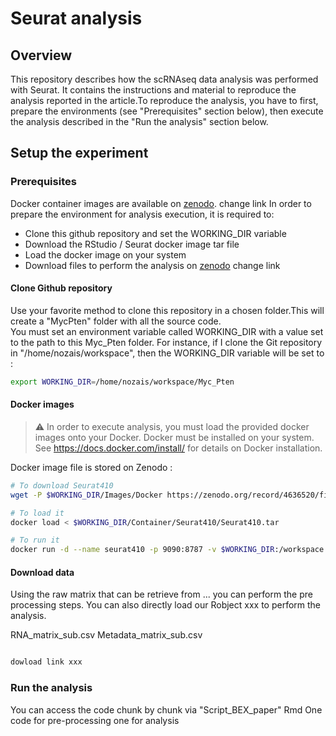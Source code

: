 # Seurat analysis

## Overview

This repository describes how the scRNAseq data analysis was performed with Seurat. It contains the instructions and material to reproduce the analysis reported in the article.To reproduce the analysis, you have to first, prepare the environments (see "Prerequisites" section below), then execute the analysis described in the "Run the analysis" section below.

## Setup the experiment
### Prerequisites

Docker container images are available on [zenodo](https://doi.org/10.5281/zenodo.4636520). change link
In order to prepare the environment for analysis execution, it is required to:
- Clone this github repository and set the WORKING_DIR variable
- Download the RStudio / Seurat docker image tar file
- Load the docker image on your system
- Download files to perform the analysis on [zenodo](https://doi.org/10.5281/zenodo.4636520) change link

#### Clone Github repository

Use your favorite method to clone this repository in a chosen folder.This will create a "MycPten" folder with all the source code. <br/>
You must set an environment variable called WORKING_DIR with a value set to the path to this Myc_Pten folder.
For instance, if I clone the Git repository in "/home/nozais/workspace", then the WORKING_DIR variable will be set to :

```bash
export WORKING_DIR=/home/nozais/workspace/Myc_Pten
```

#### Docker images
> :warning: In order to execute analysis, you must load the provided docker images onto your Docker. Docker must be installed on your system. See https://docs.docker.com/install/ for details on Docker installation.

Docker image file is stored on Zenodo :

```bash
# To download Seurat410
wget -P $WORKING_DIR/Images/Docker https://zenodo.org/record/4636520/files/Seurat301v2.tar?download=1 NEED TO CHANGE

# To load it
docker load < $WORKING_DIR/Container/Seurat410/Seurat410.tar

# To run it
docker run -d --name seurat410 -p 9090:8787 -v $WORKING_DIR:/workspace seurat401
```

#### Download data
Using the raw matrix that can be retrieve from ... you can perform the pre processing steps.
You can also directly load our Robject xxx to perform the analysis.

RNA_matrix_sub.csv
Metadata_matrix_sub.csv
```bash

dowload link xxx
```

### Run the analysis
You can access the code chunk by chunk via "Script_BEX_paper" Rmd
One code for pre-processing
one for analysis

